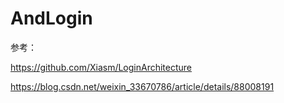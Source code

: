 # AndLogin







参考：

https://github.com/Xiasm/LoginArchitecture

https://blog.csdn.net/weixin_33670786/article/details/88008191